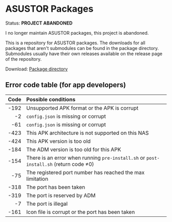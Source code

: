 # ASUSTOR Packages

Status: **PROJECT ABANDONED**

I no longer maintain ASUSTOR packages, this project is abandoned.

This is a repository for ASUSTOR packages. The downloads for all packages that aren't submodules can be found in the package directory. Submodules usually have their own releases available on the release page of the repository.

Download: [Package directory](https://app.box.com/s/nw45lg0w0y5jzh1529gkqs52j1hct5zq)

## Error code table (for app developers)

| Code | Possible conditions |
| ---: | :------------------ |
| -192 | Unsupported APK format or the APK is corrupt |
|   -2 | `config.json` is missing or corrupt |
|  -61 | `config.json` is missing or corrupt |
| -423 | This APK architecture is not supported on this NAS |
| -424 | This APK version is too old |
| -184 | The ADM version is too old for this APK |
| -154 | There is an error when running `pre-install.sh` or `post-install.sh` (return code ≠0) |
|  -75 | The registered port number has reached the max limitation |
| -318 | The port has been taken |
| -319 | The port is reserved by ADM |
|   -7 | The port is illegal |
| -161 | Icon file is corrupt or the port has been taken |
